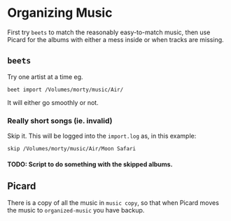 # Organizing Music
First try `beets` to match the reasonably easy-to-match music, then use Picard for the albums with either a mess inside or when tracks are missing.

## `beets`
Try one artist at a time eg.
```
beet import /Volumes/morty/music/Air/
```
It will either go smoothly or not.
### Really short songs (ie. invalid)
Skip it. This will be logged into the `import.log` as, in this example:
```
skip /Volumes/morty/music/Air/Moon Safari
```
#### TODO: Script to do something with the skipped albums.

## Picard
There is a copy of all the music in `music copy`, so that when Picard moves the music to `organized-music` you have backup.


